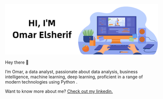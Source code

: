 [![Omar's GitHub Banner](banner.jpg)](https://sites.google.com/view/omarelsherif)

Hey there 👋

I’m Omar, a data analyst, passionate about data analysis, business intelligence, machine learning, deep learning, proficient in a range of modern technologies using Python .

Want to know more about me? [Check out my linkedin.](https://www.linkedin.com/in/omaarelsherif/)
